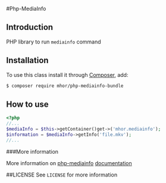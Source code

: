 #Php-MediaInfo 
## Introduction
PHP library to run `mediainfo` command

## Installation

To use this class install it through [Composer](https://getcomposer.org/), add:
```bash
$ composer require mhor/php-mediainfo-bundle
```

## How to use
```php
<?php
//...
$mediaInfo = $this->getContainer()get->('mhor.mediainfo');
$information = $mediaInfo->getInfo('file.mkv');
//...
```
###More information

More information on [php-mediainfo](https://github.com/mhor/php-mediainfo) [documentation](https://github.com/mhor/php-mediainfo/blob/master/README.md)

##LICENSE
See `LICENSE` for more information
